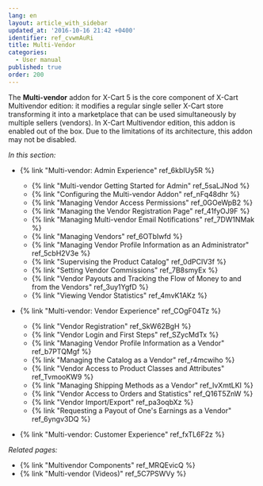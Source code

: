 ```yaml
---
lang: en
layout: article_with_sidebar
updated_at: '2016-10-16 21:42 +0400'
identifier: ref_cvwmAuRi
title: Multi-Vendor
categories:
  - User manual
published: true
order: 200
---
```

The **Multi-vendor** addon for X-Cart 5 is the core component of X-Cart Multivendor edition: it modifies a regular single seller X-Cart store transforming it into a marketplace that can be used simultaneously by multiple sellers (vendors). In X-Cart Multivendor edition, this addon is enabled out of the box. Due to the limitations of its architecture, this addon may not be disabled.

_In this section:_

*   {% link "Multi-vendor: Admin Experience" ref_6kbIUy5R %}
    *   {% link "Multi-vendor Getting Started for Admin" ref_5saLJNod %}
    *   {% link "Configuring the Multi-vendor Addon" ref_nFq48dhr %}
    *   {% link "Managing Vendor Access Permissions" ref_0GOeWpB2 %}
    *   {% link "Managing the Vendor Registration Page" ref_41fyOJ9F %}
    *   {% link "Managing Multi-vendor Email Notifications" ref_7DW1NMak %}
    *   {% link "Managing Vendors" ref_6OTbIwfd %}
    *   {% link "Managing Vendor Profile Information as an Administrator" ref_5cbH2V3e %}
    *   {% link "Supervising the Product Catalog" ref_0dPCIV3f %}
    *   {% link "Setting Vendor Commissions" ref_7B8smyEx %}
    *   {% link "Vendor Payouts and Tracking the Flow of Money to and from the Vendors" ref_3uy1YgfD %}
    *   {% link "Viewing Vendor Statistics" ref_4mvK1AKz %}

*   {% link "Multi-vendor: Vendor Experience" ref_COgF04Tz %}
    *   {% link "Vendor Registration" ref_SkW62BgH %}
    *   {% link "Vendor Login and First Steps" ref_SZycMdTx %}
    *   {% link "Managing Vendor Profile Information as a Vendor" ref_b7PTQMgf %}
    *   {% link "Managing the Catalog as a Vendor" ref_r4mcwiho %}
    *   {% link "Vendor Access to Product Classes and Attributes" ref_TvmooKW9 %}
    *   {% link "Managing Shipping Methods as a Vendor" ref_IvXmtLKI %}
    *   {% link "Vendor Access to Orders and Statistics" ref_Q16T5ZnW %}
    *   {% link "Vendor Import/Export" ref_pa3oqbXz %}
    *   {% link "Requesting a Payout of One's Earnings as a Vendor" ref_6yngv3DQ %}

*   {% link "Multi-vendor: Customer Experience" ref_fxTL6F2z %}

_Related pages:_

*   {% link "Multivendor Components" ref_MRQEvicQ %}
*   {% link "Multi-vendor (Videos)" ref_5C7PSWVy %}
